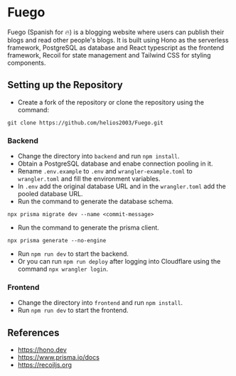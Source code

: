 # Fuego
Fuego (Spanish for 🔥) is a blogging website where users can publish their blogs and read other people's blogs. It is built using Hono as the serverless framework, PostgreSQL as database and React typescript as the frontend framework, Recoil for state management and Tailwind CSS for styling components.

## Setting up the Repository
- Create a fork of the repository or clone the repository using the command:
```
git clone https://github.com/helios2003/Fuego.git
```
### Backend
- Change the directory into ``backend`` and run ``npm install``.
- Obtain a PostgreSQL database and enabe connection pooling in it.
- Rename ``.env.example`` to ``.env`` and ``wrangler-example.toml`` to ``wrangler.toml`` and fill the environment variables.
- In ``.env`` add the original database URL and in the ``wrangler.toml`` add the pooled database URL.
- Run the command to generate the database schema.
```
npx prisma migrate dev --name <commit-message>
```
- Run the command to generate the prisma client.
```
npx prisma generate --no-engine
```
- Run ``npm run dev`` to start the backend.
- Or you can run ``npm run deploy`` after logging into Cloudflare using the command ``npx wrangler login``.

### Frontend
- Change the directory into ``frontend`` and run ``npm install``.
- Run ``npm run dev`` to start the frontend.

## References
- https://hono.dev
- https://www.prisma.io/docs
- https://recoiljs.org




